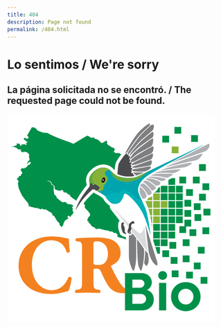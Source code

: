 ```yaml
---
title: 404
description: Page not found
permalink: /404.html
---
```


# Lo sentimos / We're sorry

## La página solicitada no se encontró. / The requested page could not be found.
<img src="https://github.com/Cribio/Cribio.github.io/blob/master/assets/img/CR-Bio-Logo-480.jpg" alt="Amazilia boucardi"/>

